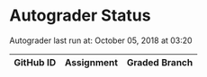 # Autograder Status
Autograder last run at: October 05, 2018 at 03:20

| GitHub ID | Assignment | Graded Branch |
|-----------|------------|---------------|
